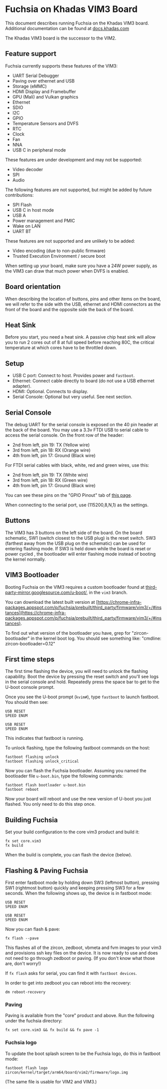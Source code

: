 # Fuchsia on Khadas VIM3 Board

This document describes running Fuchsia on the Khadas VIM3 board.
Additional documentation can be found at [docs.khadas.com](http://docs.khadas.com/)

The Khadas VIM3 board is the successor to the VIM2.

## Feature support

Fuchsia currently supports these features of the VIM3:

* UART Serial Debugger
* Paving over ethernet and USB
* Storage (eMMC)
* HDMI Display and Framebuffer
* GPU (Mali) and Vulkan graphics
* Ethernet
* SDIO
* I2C
* GPIO
* Temperature Sensors and DVFS
* RTC
* Clock
* Fan
* NNA
* USB C in peripheral mode

These features are under development and may not be supported:

* Video decoder
* SPI
* Audio

The following features are not supported, but might be added by future
contributions:

* SPI Flash
* USB C in host mode
* USB A
* Power management and PMIC
* Wake on LAN
* UART BT

These features are not supported and are unlikely to be added:

* Video encoding (due to non-public firmware)
* Trusted Execution Environment / secure boot

When setting up your board, make sure you have a 24W power supply, as the VIM3
can draw that much power when DVFS is enabled.

## Board orientation

When describing the location of buttons, pins and other items on the board,
we will refer to the side with the USB, ethernet and HDMI connectors as the front of the board
and the opposite side the back of the board.

## Heat Sink

Before you start, you need a heat sink. A passive chip heat sink will allow you
to run 2 cores out of 8 at full speed before reaching 80C, the critical
temperature at which cores have to be throttled down.

## Setup

- USB C port: Connect to host. Provides power and `fastboot`.
- Ethernet: Connect cable directly to board (do not use a USB ethernet adapter).
- HDMI: Optional. Connects to display.
- Serial Console: Optional but very useful. See next section.

## Serial Console

The debug UART for the serial console is exposed on the 40 pin header at the back of the board.
You may use a 3.3v FTDI USB to serial cable to access the serial console.
On the front row of the header:

- 2nd from left, pin 19: TX (Yellow wire)
- 3rd from left, pin 18: RX (Orange wire)
- 4th from left, pin 17: Ground (Black wire)

For FTDI serial cables with black, white, red and green wires, use this:

- 2nd from left, pin 19: TX (White wire)
- 3rd from left, pin 18: RX (Green wire)
- 4th from left, pin 17: Ground (Black wire)

You can see these pins on the "GPIO Pinout" tab of [this page](https://docs.khadas.com/linux/vim3/Hardware.html#VIM3-Hardware-Info).

When connecting to the serial port, use (115200,8,N,1) as the settings.

## Buttons

The VIM3 has 3 buttons on the left side of the board. On the board schematic, SW1 (switch closest to the USB plug) is the reset switch. SW3 (farthest away from the USB plug on the schematic) can be used for entering flashing mode. If SW3 is held down while the board is reset or power cycled , the bootloader will enter flashing mode instead of booting the kernel normally.

## VIM3 Bootloader

Booting Fuchsia on the VIM3 requires a custom bootloader found at [third-party-mirror.googlesource.com/u-boot/](https://third-party-mirror.googlesource.com/u-boot/), in the `vim3` branch.

You can download the latest built version at [https://chrome-infra-packages.appspot.com/p/fuchsia/prebuilt/third_party/firmware/vim3/+/#instances](https://chrome-infra-packages.appspot.com/p/fuchsia/prebuilt/third_party/firmware/vim3/+/#instances).

To find out what version of the bootloader you have, grep for "zircon-bootloader"
in the kernel boot log. You should see something like: "cmdline: zircon-bootloader=0.12"

## First time steps

The first time flashing the device, you will need to unlock the flashing capability.  Boot the device by pressing the reset switch and you'll see logs in the serial console and hold.  Repeatedly press the space bar to get to the U-boot console prompt.

Once you see the U-boot prompt (`kvim#`), type `fastboot` to launch fastboot.  You should then see:

```
USB RESET
SPEED ENUM

USB RESET
SPEED ENUM
```

This indicates that fastboot is running.

To unlock flashing, type the following fastboot commands on the host:

```
fastboot flashing unlock
fastboot flashing unlock_critical
```

Now you can flash the Fuchsia bootloader.  Assuming you named the bootloader file `u-boot.bin`, type the following commands:

```
fastboot flash bootloader u-boot.bin
fastboot reboot
```

Now your board will reboot and use the new version of U-boot you just flashed.  You only need to do this step once.

## Building Fuchsia

Set your build configuration to the core vim3 product and build it:

```
fx set core.vim3
fx build
```

When the build is complete, you can flash the device (below).

## Flashing & Paving Fuchsia

First enter fastboot mode by holding down SW3 (leftmost button), pressing SW1 (rightmost button) quickly and keeping pressing SW3 for a few seconds. When the following shows up, the device is in fastboot mode:

```
USB RESET
SPEED ENUM

USB RESET
SPEED ENUM
```

Now you can flash & pave:

```
fx flash --pave
```

This flashes all of the zircon, zedboot, vbmeta and fvm images to your vim3 and provisions ssh key files on the device.
It is now ready to use and does not need to go through zedboot or paving.  (If you don't know what those are, don't worry!)

If `fx flash` asks for serial, you can find it with `fastboot devices`.

In order to get into zedboot you can reboot into the recovery:

```
dm reboot-recovery
```

### Paving

Paving is available from the "core" product and above. Run the following under the fuchsia directory:

```
fx set core.vim3 && fx build && fx pave -1
```

### Fuchsia logo

To update the boot splash screen to be the Fuchsia logo, do this in fastboot mode:

```
fastboot flash logo zircon/kernel/target/arm64/board/vim2/firmware/logo.img
```

(The same file is usable for VIM2 and VIM3.)

